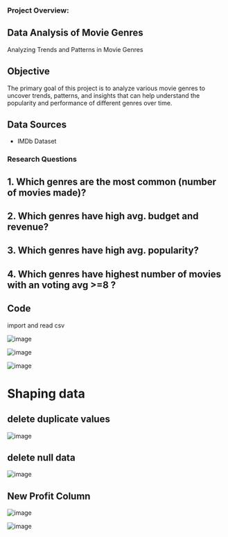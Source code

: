 
### Project Overview:
## Data Analysis of Movie Genres
Analyzing Trends and Patterns in Movie Genres

## Objective
The primary goal of this project is to analyze various movie genres to uncover trends, patterns, and insights that can help understand the popularity and performance of different genres over time.

## Data Sources
* IMDb Dataset

  
### Research Questions

## 1. Which genres are the most common (number of movies made)?
## 2. Which genres have high avg. budget and revenue?
## 3. Which genres have high avg. popularity?
## 4. Which genres have highest number of movies with an voting avg >=8 ? 

## Code

import and read csv

![image](https://github.com/user-attachments/assets/b4104c60-cb33-4ec3-890f-77272b9416ec)


![image](https://github.com/user-attachments/assets/b7277023-53d8-4eb0-b751-470fdfb8a729)


![image](https://github.com/user-attachments/assets/996d1b9a-4d00-4cb2-9dda-550a95661f40)


# Shaping data

## delete duplicate values

![image](https://github.com/user-attachments/assets/0544b265-2360-4076-8b9f-6e5479f07b13)


## delete null data 

![image](https://github.com/user-attachments/assets/93ca411d-b245-4b67-a0dd-ad654f8dfc53)

## New Profit Column

![image](https://github.com/user-attachments/assets/7aa6ff59-dd01-4efa-9a5f-1e995e370ec5)


![image](https://github.com/user-attachments/assets/228bd78a-1e8e-4879-82d1-c82120244faf)


